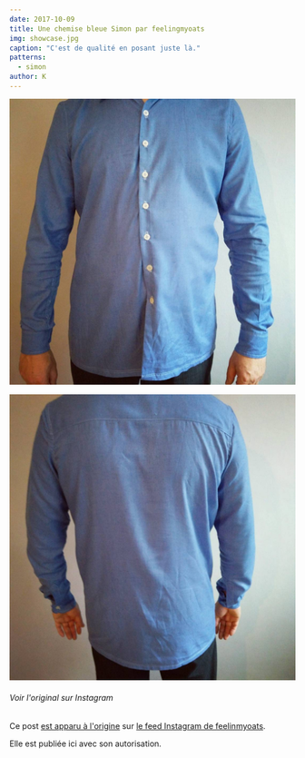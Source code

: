 ```yaml
---
date: 2017-10-09
title: Une chemise bleue Simon par feelingmyoats
img: showcase.jpg
caption: "C'est de qualité en posant juste là."
patterns:
  - simon
author: K
---
```


![Photo de l'avant](front.jpg)

![Vue du dos](back.jpg)

<Note>

###### Voir l'original sur Instagram
Ce post [est apparu à l'origine](https://www.instagram.com/p/BZ6X2CkjZor/) 
sur [le feed Instagram de feelinmyoats](https://www.instagram.com/feelinmyoats/).

Elle est publiée ici avec son autorisation.

</Note>

